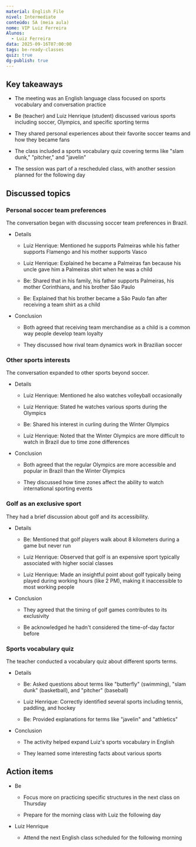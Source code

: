 ```yaml
---
material: English File
nivel: Intermediate
conteúdo: 5A (meia aula)
nome: VIP Luiz Ferreira
Alunos:
  - Luiz Ferreira
data: 2025-09-16T07:00:00
tags: be-ready-classes
quiz: true
dg-publish: true
---
```

## Key takeaways

- The meeting was an English language class focused on sports vocabulary and conversation practice
    
- Be (teacher) and Luiz Henrique (student) discussed various sports including soccer, Olympics, and specific sporting terms
    
- They shared personal experiences about their favorite soccer teams and how they became fans
    
- The class included a sports vocabulary quiz covering terms like "slam dunk," "pitcher," and "javelin"
    
- The session was part of a rescheduled class, with another session planned for the following day
    

## Discussed topics

### Personal soccer team preferences

The conversation began with discussing soccer team preferences in Brazil.

- Details
    
    - Luiz Henrique: Mentioned he supports Palmeiras while his father supports Flamengo and his mother supports Vasco
        
    - Luiz Henrique: Explained he became a Palmeiras fan because his uncle gave him a Palmeiras shirt when he was a child
        
    - Be: Shared that in his family, his father supports Palmeiras, his mother Corinthians, and his brother São Paulo
        
    - Be: Explained that his brother became a São Paulo fan after receiving a team shirt as a child
        
- Conclusion
    
    - Both agreed that receiving team merchandise as a child is a common way people develop team loyalty
        
    - They discussed how rival team dynamics work in Brazilian soccer
        

### Other sports interests

The conversation expanded to other sports beyond soccer.

- Details
    
    - Luiz Henrique: Mentioned he also watches volleyball occasionally
        
    - Luiz Henrique: Stated he watches various sports during the Olympics
        
    - Be: Shared his interest in curling during the Winter Olympics
        
    - Luiz Henrique: Noted that the Winter Olympics are more difficult to watch in Brazil due to time zone differences
        
- Conclusion
    
    - Both agreed that the regular Olympics are more accessible and popular in Brazil than the Winter Olympics
        
    - They discussed how time zones affect the ability to watch international sporting events
        

### Golf as an exclusive sport

They had a brief discussion about golf and its accessibility.

- Details
    
    - Be: Mentioned that golf players walk about 8 kilometers during a game but never run
        
    - Luiz Henrique: Observed that golf is an expensive sport typically associated with higher social classes
        
    - Luiz Henrique: Made an insightful point about golf typically being played during working hours (like 2 PM), making it inaccessible to most working people
        
- Conclusion
    
    - They agreed that the timing of golf games contributes to its exclusivity
        
    - Be acknowledged he hadn't considered the time-of-day factor before
        

### Sports vocabulary quiz

The teacher conducted a vocabulary quiz about different sports terms.

- Details
    
    - Be: Asked questions about terms like "butterfly" (swimming), "slam dunk" (basketball), and "pitcher" (baseball)
        
    - Luiz Henrique: Correctly identified several sports including tennis, paddling, and hockey
        
    - Be: Provided explanations for terms like "javelin" and "athletics"
        
- Conclusion
    
    - The activity helped expand Luiz's sports vocabulary in English
        
    - They learned some interesting facts about various sports
        

## Action items

- Be
    
    - Focus more on practicing specific structures in the next class on Thursday
        
    - Prepare for the morning class with Luiz the following day
        
- Luiz Henrique
    
    - Attend the next English class scheduled for the following morning